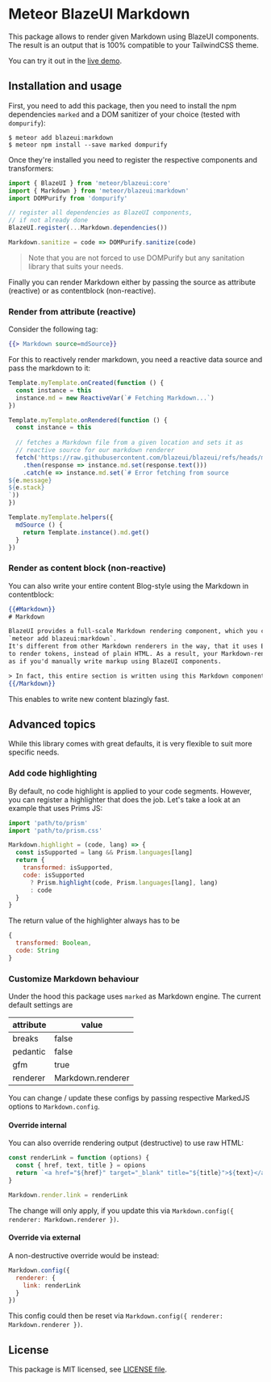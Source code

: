# Meteor BlazeUI Markdown

This package allows to render given Markdown using BlazeUI components.
The result is an output that is 100% compatible to your TailwindCSS theme.

You can try it out in the [live demo](https://blazeui.meteorapp.com/markdown).

## Installation and usage

First, you need to add this package, 
then you need to install the npm dependencies `marked` and a DOM sanitizer of your choice
(tested with `dompurify`):

```shell
$ meteor add blazeui:markdown
$ meteor npm install --save marked dompurify
```

Once they're installed you need to register the respective components
and transformers:

```js
import { BlazeUI } from 'meteor/blazeui:core'
import { Markdown } from 'meteor/blazeui:markdown'
import DOMPurify from 'dompurify'

// register all dependencies as BlazeUI components,
// if not already done
BlazeUI.register(...Markdown.dependencies())

Markdown.sanitize = code => DOMPurify.sanitize(code)
```

> Note that you are not forced to use DOMPurify but any sanitation library that suits your needs.

Finally you can render Markdown either by passing the source as attribute (reactive) 
or as contentblock (non-reactive).

### Render from attribute (reactive)

Consider the following tag:

```handlebars
{{> Markdown source=mdSource}}
```

For this to reactively render markdown, you need a reactive data source and pass the markdown
to it:

```js
Template.myTemplate.onCreated(function () {
  const instance = this
  instance.md = new ReactiveVar(`# Fetching Markdown...`)
})

Template.myTemplate.onRendered(function () {
  const instance = this
  
  // fetches a Markdown file from a given location and sets it as 
  // reactive source for our markdown renderer
  fetch('https://raw.githubusercontent.com/blazeui/blazeui/refs/heads/main/core/README.md')
    .then(response => instance.md.set(response.text()))
    .catch(e => instance.md.set(`# Error fetching from source
${e.message}
${e.stack}
`))
})

Template.myTemplate.helpers({
  mdSource () {
    return Template.instance().md.get()
  }
})
```

### Render as content block (non-reactive)

You can also write your entire content Blog-style using the Markdown in contentblock:

```handlebars
{{#Markdown}}
# Markdown

BlazeUI provides a full-scale Markdown rendering component, which you can install via
`meteor add blazeui:markdown`.
It's different from other Markdown renderers in the way, that it uses BlazeUI components
to render tokens, instead of plain HTML. As a result, your Markdown-rendered output looks exactly the same
as if you'd manually write markup using BlazeUI components.

> In fact, this entire section is written using this Markdown component.
{{/Markdown}}
```

This enables to write new content blazingly fast.

## Advanced topics

While this library comes with great defaults, it is very flexible
to suit more specific needs.

### Add code highlighting

By default, no code highlight is applied to your code segments.
However, you can register a highlighter that does the job.
Let's take a look at an example that uses Prims JS:

```js
import 'path/to/prism'
import 'path/to/prism.css'

Markdown.highlight = (code, lang) => {
  const isSupported = lang && Prism.languages[lang]
  return {
    transformed: isSupported,
    code: isSupported
      ? Prism.highlight(code, Prism.languages[lang], lang)
      : code
  }
}
```

The return value of the highlighter always has to be

```js
{
  transformed: Boolean, 
  code: String
}
```

### Customize Markdown behaviour

Under the hood this package uses `marked` as Markdown engine.
The current default settings are

| attribute                   | value              |
|-----------------------------|--------------------|
| breaks                      | false              |
| pedantic                    | false              |
| gfm                         | true               |
| renderer|  Markdown.renderer |

You can change / update these configs by passing respective MarkedJS options
to `Markdown.config`.


#### Override internal

You can also override rendering output (destructive) to use raw HTML:

```js
const renderLink = function (options) {
  const { href, text, title } = opions
  return `<a href="${href}" target="_blank" title="${title}">${text}</a>`
}

Markdown.render.link = renderLink
```

The change will only apply, if you update this via `Markdown.config({ renderer: Markdown.renderer })`.


#### Override via external

A non-destructive override would be instead:

```js
Markdown.config({
  renderer: {
    link: renderLink
  }
})
```

This config could then be reset via `Markdown.config({ renderer: Markdown.renderer })`.

## License

This package is MIT licensed, see [LICENSE file](./LICENSE).
